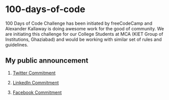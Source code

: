 # 100-days-of-code
100 Days of Code Challenge has been initiated by freeCodeCamp and Alexander Kallaway is doing awesome work for the good of community. We are initiating this challenge for our College Students at MCA (KIET Group of Institutions, Ghaziabad) and would be working with similar set of rules and guidelines.

## My public announcement 
1. [Twitter Commitment](https://twitter.com/AwesomeAmanJ/status/1013482472212840448)

2. [LinkedIn Commitment](https://www.linkedin.com/feed/update/urn:li:activity:6419248081094701056)

3. [Facebook Commitment](https://www.facebook.com/AwesomeAmanJ/posts/1706399049409997)
